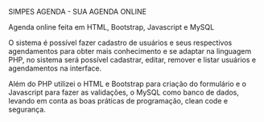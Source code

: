 SIMPES AGENDA - SUA AGENDA ONLINE

Agenda online feita em HTML, Bootstrap, Javascript e MySQL

O sistema é possível fazer cadastro de usuários e seus respectivos agendamentos para obter mais conhecimento e se adaptar na linguagem PHP, 
no sistema será possível cadastrar, editar, remover e listar usuários e agendamentos na interface.

Além do PHP utilizei o HTML e Bootstrap para criação do formulário e o Javascript para fazer as validações, 
o MySQL como banco de dados, levando em conta as boas práticas de programação, clean code e segurança.

